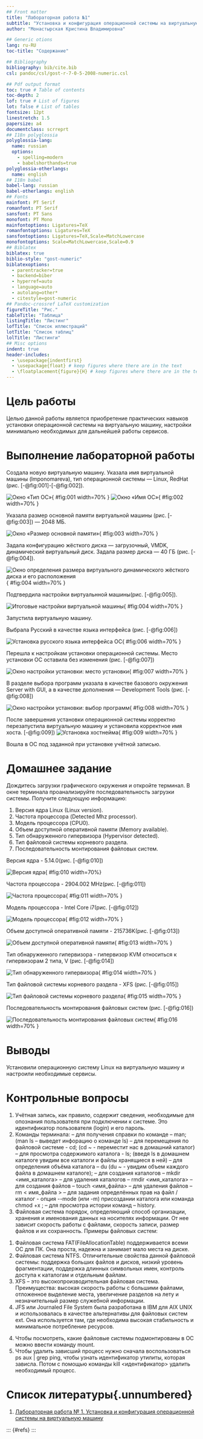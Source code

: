 ```yaml
---
## Front matter
title: "Лабораторная работа №1"
subtitle: "Установка и конфигурация операционной системы на виртуальную машину"
author: "Монастырская Кристина Владимировна"

## Generic otions
lang: ru-RU
toc-title: "Содержание"

## Bibliography
bibliography: bib/cite.bib
csl: pandoc/csl/gost-r-7-0-5-2008-numeric.csl

## Pdf output format
toc: true # Table of contents
toc-depth: 2
lof: true # List of figures
lot: false # List of tables
fontsize: 12pt
linestretch: 1.5
papersize: a4
documentclass: scrreprt
## I18n polyglossia
polyglossia-lang:
  name: russian
  options:
	- spelling=modern
	- babelshorthands=true
polyglossia-otherlangs:
  name: english
## I18n babel
babel-lang: russian
babel-otherlangs: english
## Fonts
mainfont: PT Serif
romanfont: PT Serif
sansfont: PT Sans
monofont: PT Mono
mainfontoptions: Ligatures=TeX
romanfontoptions: Ligatures=TeX
sansfontoptions: Ligatures=TeX,Scale=MatchLowercase
monofontoptions: Scale=MatchLowercase,Scale=0.9
## Biblatex
biblatex: true
biblio-style: "gost-numeric"
biblatexoptions:
  - parentracker=true
  - backend=biber
  - hyperref=auto
  - language=auto
  - autolang=other*
  - citestyle=gost-numeric
## Pandoc-crossref LaTeX customization
figureTitle: "Рис."
tableTitle: "Таблица"
listingTitle: "Листинг"
lofTitle: "Список иллюстраций"
lotTitle: "Список таблиц"
lolTitle: "Листинги"
## Misc options
indent: true
header-includes:
  - \usepackage{indentfirst}
  - \usepackage{float} # keep figures where there are in the text
  - \floatplacement{figure}{H} # keep figures where there are in the text
---
```


# Цель работы

Целью данной работы является приобретение практических навыков установки операционной системы на виртуальную машину, настройки минимально необходимых для дальнейшей работы сервисов.

# Выполнение лабораторной работы

Создала новую виртуальную машину.
Указала имя виртуальной машины (lmponomareva), тип
операционной системы — Linux, RedHat (рис. [-@fig:001]-[-@fig:002]).

![Окно «Тип ОС»](../images/1.jpg){ #fig:001 width=70% }
![Окно «Имя ОС»](../images/2.jpg){ #fig:002 width=70% }

Указала размер основной памяти виртуальной машины (рис. [-@fig:003]) — 2048 МБ.  

![Окно «Размер основной памяти»](../images/3.jpg){ #fig:003 width=70% }

Задала конфигурацию жёсткого диска — загрузочный, VMDK, динамический виртуальный диск. Задала размер диска — 40 ГБ (рис. [-@fig:004]).

![Окно определения размера виртуального динамического жёсткого диска и его расположения](../images/4.jpg){ #fig:004 width=70% }

Подтвердила настройки виртуальнной машины(рис. [-@fig:005]).

![Итоговые настройки виртуальной машины](../images/5.jpg){ #fig:004 width=70% }

Запустила виртуальную машину.

Выбрала Русский в качестве языка интерфейса (рис. [-@fig:006])

![Установка русского языка интерфейса ОС](../images/6.jpg){ #fig:006 width=70% }

Перешла к настройкам установки операционной системы.
Место установки ОС оставила без изменения (рис. [-@fig:007])

![Окно настройки установки: место установки](../images/7.jpg){ #fig:007 width=70% }

В разделе выбора программ указала в качестве базового окружения Server with GUI, а в качестве дополнения — Development Tools (рис. [-@fig:008])

![Окно настройки установки: выбор программ](../images/8.jpg){ #fig:008 width=70% }

После завершения установки операционной системы корректно перезапустила виртуальную машину и установила корректное имя хоста. [-@fig:009])
![Установка хостнейма](../images/10.jpg){ #fig:009 width=70% }

Вошла в ОС под заданной при установке учётной записью.

# Домашнее задание
Дождитесь загрузки графического окружения и откройте терминал. В окне
терминала проанализируйте последовательность загрузки системы. 
Получите следующую информацию:

1. Версия ядра Linux (Linux version).
2. Частота процессора (Detected Mhz processor).
3. Модель процессора (CPU0).
4. Объем доступной оперативной памяти (Memory available).
5. Тип обнаруженного гипервизора (Hypervisor detected).
6. Тип файловой системы корневого раздела.
7. Последовательность монтирования файловых систем.

Версия ядра - 5.14.0(рис. [-@fig:010])  

![Версия ядра](../images/11.jpg){ #fig:010 width=70%}

Частота процессора - 2904.002 MHz(рис. [-@fig:011])  

![Частота процессора](../images/12.jpg){ #fig:011 width=70% }

Модель процессора - Intel Core i7(рис. [-@fig:012])  

![Модель процессора](../images/13.jpg){ #fig:012 width=70% }

Объем доступной оперативной памяти - 215736K(рис. [-@fig:013])  

![Объем доступной оперативной памяти](../images/14.jpg){ #fig:013 width=70% }

Тип обнаруженного гипервизора - гипервизор KVM относиться к гипервизорам 2 типа, V (рис. [-@fig:014])  

![Тип обнаруженного гипервизора](../images/15.jpg){ #fig:014 width=70% }

Тип файловой системы корневого раздела - XFS (рис. [-@fig:015])  

![Тип файловой системы корневого раздела](../images/16.jpg){ #fig:015 width=70% }

Последовательность монтирования файловых систем (рис. [-@fig:016])  

![Последовательность монтирования файловых систем](../images/17.jpg){ #fig:016 width=70% }


# Выводы

Установили операционную систему Linux на виртуальную машину и настроили необходимые сервисы.

# Контрольные вопросы

1. Учётная запись, как правило, содержит сведения, необходимые для опознания пользователя при подключении к системе. Это идентификатор пользователя (login) и его пароль.
2. Команды терминала:
– для получения справки по команде – man; (man ls – выведет инфорацию о команде ls)
– для перемещения по файловой системе - cd; (cd ~  - переместит нас в домашний каталог)
– для просмотра содержимого каталога - ls; (введя ls в домашнем каталоге увидим все каталоги и файлы хранящиеся в ней)
– для определения объёма каталога – du (du ~  - увидим объем каждого файла в домашнем каталоге);
– для создания каталогов – mkdir <имя_каталога>
– для удаления каталогов – rmdir <имя_каталога>
– для создания файлов – touch <имя_файла>
– для удаления файлов – rm < имя_файла >
– для задания определённых прав на файл / каталог - опция --mode (или -m) присоздании каталога или команда chmod +x ;
– для просмотра истории команд – history.
3. Файловая система порядок, определяющий способ организации, хранения и именования данных на носителях информации. От нее зависит скорость работы с файлами, скорость записи, размер файлов и их сохранность. Примеры файловых систем:
1) Файловая система FAT(FileAllocationTable) поддерживается всеми ОС для ПК. Она проста, надежна и занимает мало места на диске.
2) Файловая система NTFS. Отличительные свойства данной файловой системы: поддержка больших файлов и дисков, низкий уровень фрагментации, поддержка длинных символьных имен, контроль доступа к каталогам и отдельным файлам. 
3) XFS – это высокопроизводительная файловая система. Преимущества: высокая скорость работы с большими файлами, отложенное выделение места, увеличение разделов на лету и незначительный размер служебной информации.
4) JFS или Journaled File System была разработана в IBM для AIX UNIX и использовалась в качестве альтернативы для файловых систем ext. Она используется там, где необходима высокая стабильность и минимальное потребление ресурсов.
4. Чтобы посмотреть, какие файловые системы подмонтированы в ОС можно ввести команду mount.
5. Чтобы удалить зависший процесс нужно сначала воспользоваться ps aux | grep ping, чтобы узнать идентификатор утилиты, которая зависла. Потом с помощью команды kill <идентификатор> удалить необходимый процесс.


# Список литературы{.unnumbered}

1. [Лабораторная работа № 1. Установка и конфигурация операционной системы на виртуальную машину](https://esystem.rudn.ru/pluginfile.php/1652016/mod_folder/content/0/001-lab_virtualbox.pdf?forcedownload=1)

::: {#refs}
:::